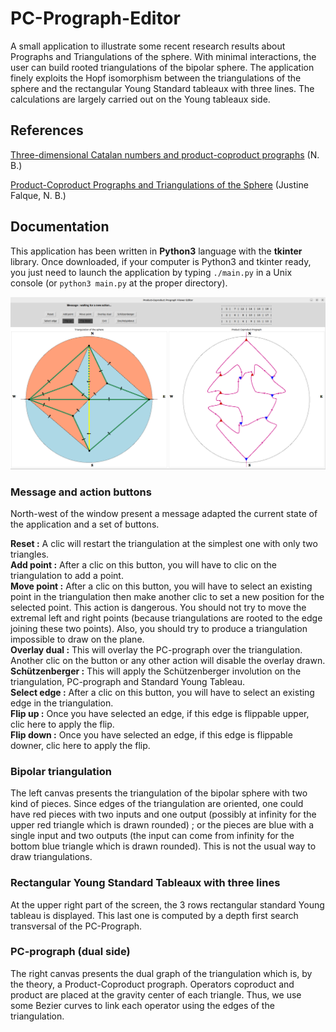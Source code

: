 # PC-Prograph-Editor

A small application to illustrate some recent research results about Prographs and Triangulations of the sphere. With minimal interactions, the user can build rooted triangulations of the bipolar sphere. The application finely exploits the Hopf isomorphism between the triangulations of the sphere and the rectangular Young Standard tableaux with three lines. The calculations are largely carried out on the Young tableaux side.


## References

[Three-dimensional Catalan numbers and product-coproduct prographs](https://arxiv.org/abs/1704.00212) (N. B.)

[Product-Coproduct Prographs and Triangulations of the Sphere](https://arxiv.org/abs/2202.05757) (Justine Falque, N. B.)

## Documentation

This application has been written in **Python3** language with the **tkinter** library. Once downloaded, if your computer is Python3 and tkinter ready, you just need to launch the application by typing `./main.py` in a Unix console (or `python3 main.py` at the proper directory).

![écran de l'application](https://github.com/nborie/PC-Prograph-Editor/blob/main/IMG/screenshot1.png)

### Message and action buttons

North-west of the window present a message adapted the current state of the application and a set of buttons.

**Reset :** A clic will restart the triangulation at the simplest one with only two triangles.   
**Add point :** After a clic on this button, you will have to clic on the triangulation to add a point.   
**Move point :** After a clic on this button, you will have to select an existing point in the triangulation then make another clic to set a new position for the selected point. This action is dangerous. You should not try to move the extremal left and right points (because triangulations are rooted to the edge joining these two points). Also, you should try to produce a triangulation impossible to draw on the plane.   
**Overlay dual :** This will overlay the PC-prograph over the triangulation. Another clic on the button or any other action will disable the overlay drawn.   
**Schützenberger :** This will apply the Schützenberger involution on the triangulation, PC-prograph and Standard Young Tableau.   
**Select edge :** After a clic on this button, you will have to select an existing edge in the triangulation.   
**Flip up :** Once you have selected an edge, if this edge is flippable upper, clic here to apply the flip.    
**Flip down :** Once you have selected an edge, if this edge is flippable downer, clic here to apply the flip.   


### Bipolar triangulation

The left canvas presents the triangulation of the bipolar sphere with two kind of pieces. Since edges of the triangulation are oriented, one could have red pieces with two inputs and one output (possibly at infinity for the upper red triangle which is drawn rounded) ; or the pieces are blue with a single input and two outputs (the input can come from infinity for the bottom blue triangle which is drawn rounded). This is not the usual way to draw triangulations. 

### Rectangular Young Standard Tableaux with three lines

At the upper right part of the screen, the 3 rows rectangular standard Young tableau is displayed. This last one is computed by a depth first search transversal of the PC-Prograph.

### PC-prograph (dual side)

The right canvas presents the dual graph of the triangulation which is, by the theory, a Product-Coproduct prograph. Operators coproduct and product are placed at the gravity center of each triangle. Thus, we use some Bezier curves to link each operator using the edges of the triangulation.
